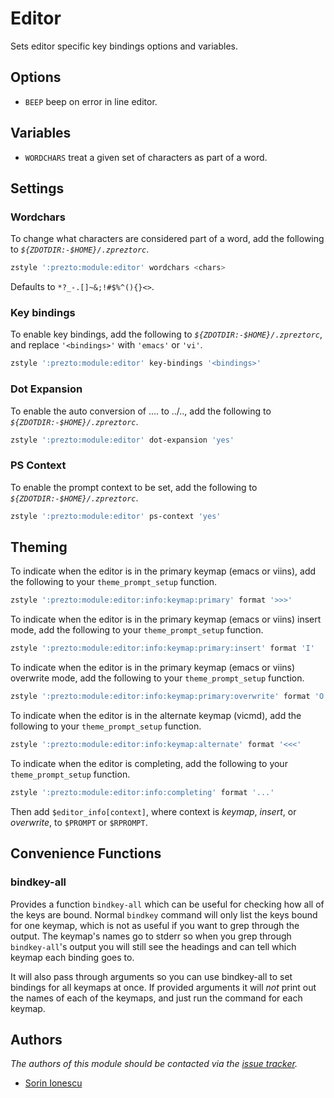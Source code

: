 # Editor

Sets editor specific key bindings options and variables.

## Options

- `BEEP` beep on error in line editor.

## Variables

- `WORDCHARS` treat a given set of characters as part of a word.

## Settings

### Wordchars

To change what characters are considered part of a word, add the following to
_`${ZDOTDIR:-$HOME}/.zpreztorc`_.

```sh
zstyle ':prezto:module:editor' wordchars <chars>
```

Defaults to `*?_-.[]~&;!#$%^(){}<>`.

### Key bindings

To enable key bindings, add the following to _`${ZDOTDIR:-$HOME}/.zpreztorc`_,
and replace `'<bindings>'` with `'emacs'` or `'vi'`.

```sh
zstyle ':prezto:module:editor' key-bindings '<bindings>'
```

### Dot Expansion

To enable the auto conversion of .... to ../.., add the following to
_`${ZDOTDIR:-$HOME}/.zpreztorc`_.

```sh
zstyle ':prezto:module:editor' dot-expansion 'yes'
```

### PS Context

To enable the prompt context to be set, add the following to
_`${ZDOTDIR:-$HOME}/.zpreztorc`_.

```sh
zstyle ':prezto:module:editor' ps-context 'yes'
```

## Theming

To indicate when the editor is in the primary keymap (emacs or viins), add
the following to your `theme_prompt_setup` function.

```sh
zstyle ':prezto:module:editor:info:keymap:primary' format '>>>'
```

To indicate when the editor is in the primary keymap (emacs or viins) insert
mode, add the following to your `theme_prompt_setup` function.

```sh
zstyle ':prezto:module:editor:info:keymap:primary:insert' format 'I'
```

To indicate when the editor is in the primary keymap (emacs or viins) overwrite
mode, add the following to your `theme_prompt_setup` function.

```sh
zstyle ':prezto:module:editor:info:keymap:primary:overwrite' format 'O'
```

To indicate when the editor is in the alternate keymap (vicmd), add the
following to your `theme_prompt_setup` function.

```sh
zstyle ':prezto:module:editor:info:keymap:alternate' format '<<<'
```

To indicate when the editor is completing, add the following to your
`theme_prompt_setup` function.

```sh
zstyle ':prezto:module:editor:info:completing' format '...'
```

Then add `$editor_info[context]`, where context is _keymap_, _insert_, or
_overwrite_, to `$PROMPT` or `$RPROMPT`.

## Convenience Functions

### bindkey-all

Provides a function `bindkey-all` which can be useful for checking how all of
the keys are bound. Normal `bindkey` command will only list the keys bound for
one keymap, which is not as useful if you want to grep through the output. The
keymap's names go to stderr so when you grep through `bindkey-all`'s output you
will still see the headings and can tell which keymap each binding goes to.

It will also pass through arguments so you can use bindkey-all to set bindings
for all keymaps at once. If provided arguments it will _not_ print out the
names of each of the keymaps, and just run the command for each keymap.

## Authors

_The authors of this module should be contacted via the [issue tracker][1]._

- [Sorin Ionescu](https://github.com/sorin-ionescu)

[1]: https://github.com/sorin-ionescu/prezto/issues
